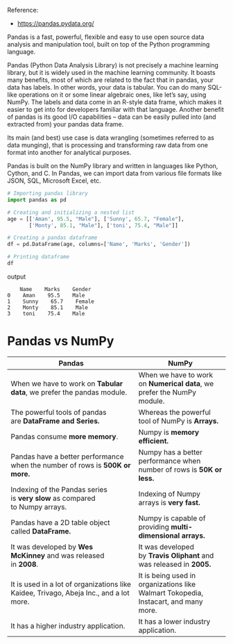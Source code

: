 Reference:
- https://pandas.pydata.org/

Pandas is a fast, powerful, flexible and easy to use open source data analysis and manipulation tool,
built on top of the Python programming language.

Pandas (Python Data Analysis Library) is not precisely a machine learning library, but it is widely used in the machine learning community. It boasts many benefits, most of which are related to the fact that in pandas, your data has labels. In other words, your data is tabular. You can do many SQL-like operations on it or some linear algebraic ones, like let’s say, using NumPy. The labels and data come in an R-style data frame, which makes it easier to get into for developers familiar with that language. Another benefit of pandas is its good I/O capabilities – data can be easily pulled into (and extracted from) your pandas data frame.

Its main (and best) use case is data wrangling (sometimes referred to as data munging), that is processing and transforming raw data from one format into another for analytical purposes.


Pandas is built on the NumPy library and written in languages like Python, Cython, and C. In Pandas, we can import data from various file formats like JSON, SQL, Microsoft Excel, etc.

``` python
# Importing pandas library
import pandas as pd

# Creating and initializing a nested list
age = [['Aman', 95.5, "Male"], ['Sunny', 65.7, "Female"],
       ['Monty', 85.1, "Male"], ['toni', 75.4, "Male"]]

# Creating a pandas dataframe
df = pd.DataFrame(age, columns=['Name', 'Marks', 'Gender'])

# Printing dataframe
df
```

output

```
    Name    Marks    Gender
0    Aman    95.5    Male
1    Sunny    65.7    Female
2    Monty    85.1    Male
3    toni    75.4    Male
```


# Pandas vs NumPy  
| **Pandas**                                                                          | **NumPy** |
| -------------------------------------------------------------------------------------- | ----------------------------------------------------------------------------------- | 
| When we have to work on **Tabular data**, we prefer the pandas module.                 | When we have to work on **Numerical data**, we prefer the NumPy module.             |
| The powerful tools of pandas are **DataFrame and Series.**                             | Whereas the powerful tool of NumPy is **Arrays.**                                   |
| Pandas consume **more** **memory**.                                                    | Numpy is **memory efficient.**                                                      |
| Pandas have a better performance when the number of rows is **500K or more.**          | Numpy has a better performance when number of rows is **50K or less.**              |
| Indexing of the Pandas series is **very slow** as compared to Numpy arrays.            | Indexing of Numpy arrays is **very fast.**<br>                                      |
| Pandas have a 2D table object called **DataFrame.**                                    | Numpy is capable of providing **multi-dimensional arrays.**                         |
| It was developed by **Wes McKinney** and was released in **2008**.                     | It was developed by **Travis Oliphant** and was released in **2005.**               |
| It is used in a lot of organizations like Kaidee, Trivago, Abeja Inc., and a lot more. | It is being used in organizations like Walmart Tokopedia, Instacart, and many more. |
| It has a higher industry application.                                                  | It has a lower industry application.                                                |